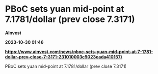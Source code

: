 # PBoC sets yuan mid-point at 7.1781/dollar (prev close 7.3171)
**AInvest**

**2023-10-30 01:46**

**https://www.ainvest.com/news/pboc-sets-yuan-mid-point-at-7-1781-dollar-prev-close-7-3171-231010003c5023eada410157/**

PBoC sets yuan mid-point at 7.1781/dollar (prev close 7.3171)